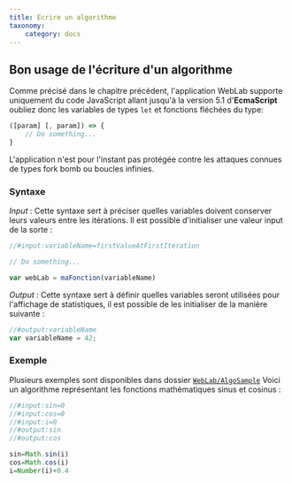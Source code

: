 ```yaml
---
title: Ecrire un algorithme
taxonomy:
    category: docs
---
```



## Bon usage de l'écriture d'un algorithme
Comme précisé dans le chapitre précédent, l'application WebLab supporte uniquement du code JavaScript allant jusqu'à la version 5.1 d'**EcmaScript** oubliez donc les variables de types ` let ` et fonctions fléchées du type:
```javascript
([param] [, param]) => {
    // Do something...
}
```

L'application n'est pour l'instant pas protégée contre les attaques connues de types fork bomb ou boucles infinies.

### Syntaxe

*Input* : Cette syntaxe sert à préciser quelles variables doivent conserver leurs valeurs entre les itérations.
Il est possible d'initialiser une valeur input de la sorte : 

```javascript
//#input:variableName=firstValueAtFirstIteration

// Do something...

var webLab = maFonction(variableName) 
```

*Output* : Cette syntaxe sert à définir quelles variables seront utilisées pour l'affichage de statistiques, il est possible de les initialiser de la manière suivante :

```javascript
//#output:variableName
var variableName = 42;
```

### Exemple 
Plusieurs exemples sont disponibles dans dossier [`WebLab/AlgoSample`](https://github.com/TPCISIIE/WebLab/tree/master/AlgoSample)
Voici un algorithme représentant les fonctions mathématiques sinus et cosinus : 

```javascript
//#input:sin=0
//#input:cos=0
//#input:i=0
//#output:sin
//#output:cos

sin=Math.sin(i)
cos=Math.cos(i)
i=Number(i)+0.4
```
